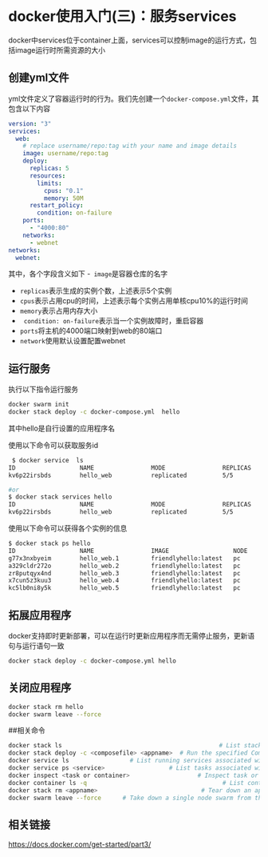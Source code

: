 # docker使用入门(三)：服务services
docker中services位于container上面，services可以控制image的运行方式，包括image运行时所需资源的大小

## 创建yml文件
yml文件定义了容器运行时的行为。我们先创建一个`docker-compose.yml`文件，其包含以下内容

```yml
version: "3"
services:
  web:
    # replace username/repo:tag with your name and image details
    image: username/repo:tag
    deploy:
      replicas: 5
      resources:
        limits:
          cpus: "0.1"
          memory: 50M
      restart_policy:
        condition: on-failure
    ports:
      - "4000:80"
    networks:
      - webnet
networks:
  webnet:
```

其中，各个字段含义如下
-` image`是容器仓库的名字 
- `replicas`表示生成的实例个数，上述表示5个实例
- `cpus`表示占用cpu的时间，上述表示每个实例占用单核cpu10%的运行时间
- `memory`表示占用内存大小
- ` condition: on-failure`表示当一个实例故障时，重启容器
- `ports`将主机的4000端口映射到web的80端口
- `network`使用默认设置配置webnet

## 运行服务
执行以下指令运行服务

```bash
docker swarm init
docker stack deploy -c docker-compose.yml  hello
```
其中hello是自行设置的应用程序名

使用以下命令可以获取服务id
```bash
 $ docker service  ls
ID                  NAME                MODE                REPLICAS            IMAGE                  PORTS
kv6p22irsbds        hello_web           replicated          5/5                 friendlyhello:latest   *:4000->80/tcp

#or
$ docker stack services hello
ID                  NAME                MODE                REPLICAS            IMAGE                  PORTS
kv6p22irsbds        hello_web           replicated          5/5                 friendlyhello:latest   *:4000->80/tcp
```

使用以下命令可以获得各个实例的信息
```bash
$ docker stack ps hello
ID                  NAME                IMAGE                  NODE                DESIRED STATE       CURRENT STATE            ERROR               PORTS
g77x3nxbyeim        hello_web.1         friendlyhello:latest   pc                  Running             Running 25 minutes ago                       
a329cldr272o        hello_web.2         friendlyhello:latest   pc                  Running             Running 25 minutes ago                       
zr8putqyx4nd        hello_web.3         friendlyhello:latest   pc                  Running             Running 25 minutes ago                       
x7cun5z3kuu3        hello_web.4         friendlyhello:latest   pc                  Running             Running 25 minutes ago                       
kc5lb0ni8y5k        hello_web.5         friendlyhello:latest   pc                  Running             Running 25 minutes ago        
```

## 拓展应用程序
docker支持即时更新部署，可以在运行时更新应用程序而无需停止服务，更新语句与运行语句一致
```bash
docker stack deploy -c docker-compose.yml hello
```

## 关闭应用程序
```bash
docker stack rm hello
docker swarm leave --force
```

##相关命令
```bash
docker stack ls                                            # List stacks or apps
docker stack deploy -c <composefile> <appname>  # Run the specified Compose file
docker service ls                 # List running services associated with an app
docker service ps <service>                  # List tasks associated with an app
docker inspect <task or container>                   # Inspect task or container
docker container ls -q                                      # List container IDs
docker stack rm <appname>                             # Tear down an application
docker swarm leave --force      # Take down a single node swarm from the manager
```

## 相关链接
https://docs.docker.com/get-started/part3/